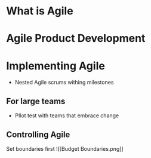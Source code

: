 # What is Agile
# Agile Product Development

# Implementing Agile
- Nested Agile scrums withing milestones
## For large teams
- PIlot test with teams that embrace change
## Controlling Agile
Set boundaries first
![[Budget Boundaries.png]]